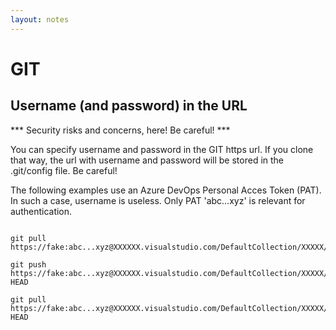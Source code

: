 ```yaml
---
layout: notes
---
```


# GIT

## Username (and password) in the URL

*** Security risks and concerns, here! Be careful! ***  

You can specify username and password in the GIT https url. If you clone that way, the url with username and password will be stored in the .git/config file. Be careful!

The following examples use an Azure DevOps Personal Acces Token (PAT). In such a case, username is useless. Only PAT 'abc...xyz' is relevant for authentication.

```shell

git pull https://fake:abc...xyz@XXXXXX.visualstudio.com/DefaultCollection/XXXXX/_git/XXXXX  

git push https://fake:abc...xyz@XXXXXX.visualstudio.com/DefaultCollection/XXXXX/_git/XXXXX  HEAD

git pull https://fake:abc...xyz@XXXXXX.visualstudio.com/DefaultCollection/XXXXX/_git/XXXXX  HEAD

```
 
